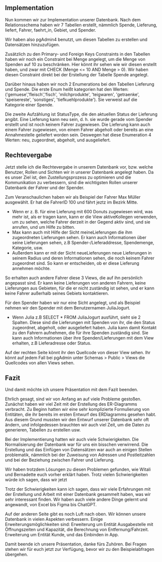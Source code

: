 ## Implementation
Nun kommen wir zur Implementation unserer Datenbank. Nach dem Relationsschema haben wir 7 Tabellen erstellt, nämmlich Spende, Lieferung, liefert, Fahrer, faehrt_in, Gebiet, und Spender.

Wir haben also pgAdmin4 benutzt, um diesen Tabellen zu erstellen und Datensätzen hinzuzufügen. 

Zusätzlich zu den Primary- und Foreign Keys Constraints in den Tabellen haben wir noch ein Constraint bei Menge angelegt, um die Menge von Spenden auf 10 zu beschränken. Hier könnt ihr sehen wie wir diesen erstellt haben, und zwar mit CHECK (Menge <= 10 AND Menge > 0). Wir haben diesen Constraint direkt bei der Erstellung der Tabelle Spende angelegt.

Darüber hinaus haben wir noch 2 Enumerations bei den Tabellen Lieferung und Spende. Die erste Enum heißt kategorien hat den Werten: ('gemuese','fleisch','fisch', 'milchprodukte', 'teigwaren', 'getraenke', 'speisereste', 'sonstiges', 'tiefkuehlprodukte'). Sie verweist auf die Kategorie einer Spende.

Die zweite Aufzählung ist StatusType, die den aktuellen Status der Lieferung angibt. 
Eine Lieferung kann neu sein, d. h. sie wurde gerade vom Spender erstellt und ist noch keinem Fahrer zugewiesen. Die Lieferung kann auch einem Fahrer zugewiesen, von einem Fahrer abgeholt oder bereits an eine Annahmestelle geliefert worden sein. Deswegen hat diese Enumeration 4 Werten: neu, zugeordnet, abgeholt, und ausgeliefert.

## Rechtevergabe
Jetzt stelle ich die Rechtevergabe in unserem Datenbank vor, bzw. welche Benutzer, Rollen und Sichten wir in unserer Datenbank angelegt haben. Da es unser Ziel ist, den Zustellungsprozess zu optimieren und die Kommunikation zu verbessern, sind die wichtigsten Rollen unserer Datenbank der Fahrer und der Spender.

Zum Veranschaulichen haben wir als Beispiel der Fahrer Max Müller ausgewählt. Er hat die FahrerID 100 und fährt jeztz im Bezirk Mitte.

- Wenn er z. B. für eine Lieferung mit 600 Donuts zugewiesen wird, was mehr ist, als er tragen kann, kann er die View aktiveKollegen verwenden, um zu sehen, welche Fahrer derzeit in der Gegend aktiv sind, und sie anrufen, und um Hilfe zu bitten.
- Max kann auch mit Hilfe der Sicht meineLieferungen die ihm zugeordneten Lieferungen sehen. Er kann auch Informationen über seine Lieferungen sehen, z.B Spender-/Lieferaddresse, Spendemenge, Kategorie, usw.
- Außerdem kann er mit der Sicht neueLieferungen neue Lieferungen in seinem Radius und deren Informationen  sehen, die noch keinem Fahrer zugeordnet sind. So kann er entscheiden, ob er diese Lieferung annehmen möchte.

So erhalten auch andere Fahrer diese 3 Views, die auf ihn persönlich angepasst sind. Er kann keine Lieferungen von anderen Fahrern, keine Lieferungen aus Gebieten, für die er nicht zuständig ist sehen, und er kann keine Fahrer außerhalb seines Gebiets kontaktieren.

Für den Spender haben wir nur eine Sicht angelegt, und als Beispiel nehmen wir den Spender mit dem Benutzernamen JuliaJogurt. 
- Wenn Julia z.B SELECT * FROM JuliaJogurt ausführt, sieht sie 2 Spalten. Diese sind die Lieferungen mit Spenden von ihr, die den Status zugeordnet, abgeholt, oder ausgeliefert haben. Julia kann damit Kontakt zu den Fahrern aufnehmen, die für ihre Spenden zuständig sind. Sie kann auch Informationen über ihre Spenden/Lieferungen mit dem View erhalten, z.B Lieferadresse oder Status.

Auf der rechten Seite könnt ihr den Quellcode von dieser View sehen. Ihr könnt auf jedem Fall bei pgAdmin unter Schemas > Public > Views die Quellcodes von allen Views sehen.

## Fazit
Und damit möchte ich unsere Präsentation mit dem Fazit beenden.

Ehrlich gesagt, sind wir von Anfang an auf viele Probleme gestoßen. Zunächst haben wir viel Zeit mit der Erstellung des ER-Diagramms verbracht. Zu Beginn hatten wir eine sehr komplizierte Formulierung von Entitäten, die ihr bereits im ersten Entwurf des ERDiagramms gesehen habt. Aus diesem Grund mussten wir den Entwurf unserer Datenbank sehr oft ändern, und infolgedessen brauchten wir auch viel Zeit, um die Daten zu generieren, Tabellen zu erstellen usw.

Bei der Implementierung hatten wir auch viele Schwierigkeiten. Die Normalisierung der Datenbank war für uns ein bisschen verwirrend. Die Erstellung und das Einfügen von Datensätzen war auch an einigen Stellen problematik, nämmlich bei der Zuweisung von Adressen und Postleitzahlen und bei der Beziehung zwischen Fahrer und Lieferung. 

Wir haben trotzdem Lösungen zu diesen Problemen gefunden, wie Witali und Bernadette euch vorher erklärt haben. Trotz vielen Schwierigkeiten würde ich sagen, dass wir jetzt

Trotz der Schwierigkeiten kann ich sagen, dass wir viele Erfahrungen mit der Erstellung und Arbeit mit einer Datenbank gesammelt haben, was wir sehr interessant finden. Wir haben auch viele andere Dinge gelernt und angewandt, von Excel bis Figma bis ChatGPT.

Auf der anderen Seite gibt es noch Luft nach oben. Wir können unsere Datenbank in vielen Aspekten verbessern. Einige Erweiterungsmöglichkeiten sind: Erweiterung um Entität Ausgabestelle mit Öffnungszeiten und Kapazität, die Berechnung von Entfernung/Fahrzeit. Erweiterung um Entität Kunde, und das Einbinden in App.

Damit beende ich unsere Präsentation, danke fürs Zuhören. Bei Fragen stehen wir für euch jetzt zur Verfügung, bevor wir zu den Beispielabfragen übergehen.
